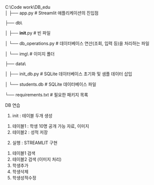 C:\Code work\DB_edu\
│
├── app.py               # Streamlit 애플리케이션의 진입점

├── db\

│   ├── __init__.py      # 빈 파일

│   └── db_operations.py # 데이터베이스 연산(조회, 입력 등)을 처리하는 파일

│   └── img\             # 이미지 폴더 

├── data\

│   ├── init_db.py       # SQLite 데이터베이스 초기화 및 샘플 데이터 삽입

│   └── students.db      # SQLite 데이터베이스 파일

└── requirements.txt     # 필요한 패키지 목록



DB 연습 
1. init : 테이블 두개 생성
 1) 테이블1 : 학생 10명 공개 가능 자료, 이미지 
 2) 테이블2 : 성적 저장 

2. 실행 : STREAMLIT 구현 
 1) 테이블1 검색 
 2) 테이블2 검색 (이미지 처리)
 3) 학생추가
 4) 학생삭제
 5) 학생성적수정 




